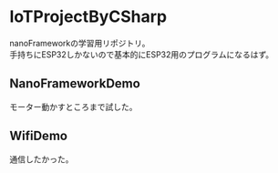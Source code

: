 # IoTProjectByCSharp
nanoFrameworkの学習用リポジトリ。  
手持ちにESP32しかないので基本的にESP32用のプログラムになるはず。

## NanoFrameworkDemo
モーター動かすところまで試した。  

## WifiDemo
通信したかった。  
